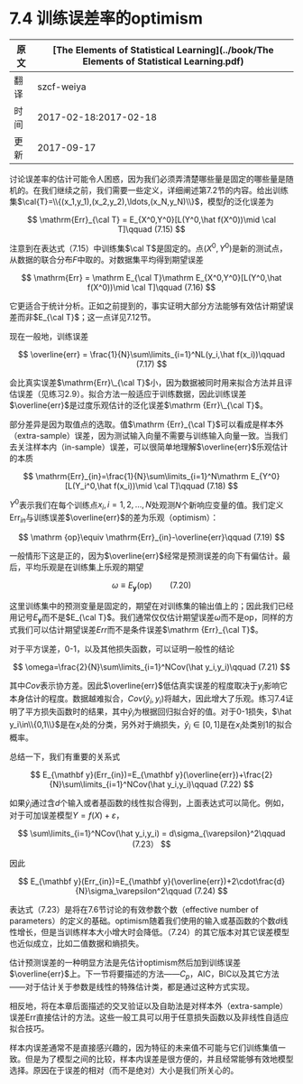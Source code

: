 # 7.4 训练误差率的optimism

| 原文   | [The Elements of Statistical Learning](../book/The Elements of Statistical Learning.pdf) |
| ---- | ---------------------------------------- |
| 翻译   | szcf-weiya                               |
| 时间   | 2017-02-18:2017-02-18                    |
|更新|2017-09-17|

讨论误差率的估计可能令人困惑，因为我们必须弄清楚哪些量是固定的哪些量是随机的。在我们继续之前，我们需要一些定义，详细阐述第7.2节的内容。给出训练集$\cal{T}=\\{(x_1,y_1),(x_2,y_2),\ldots,(x_N,y_N)\\}$，模型$\hat f$的泛化误差为

$$
\mathrm{Err}_{\cal T} = E_{X^0,Y^0}[L(Y^0,\hat f(X^0))\mid \cal T]\qquad (7.15)
$$

注意到在表达式（7.15）中训练集$\cal T$是固定的。点$(X^0,Y^0)$是新的测试点，从数据的联合分布$F$中取的。对数据集平均得到期望误差

$$
\mathrm{Err} = \mathrm E_{\cal T}\mathrm E_{X^0,Y^0}[L(Y^0,\hat f(X^0))\mid \cal T]\qquad (7.16)
$$

它更适合于统计分析。正如之前提到的，事实证明大部分方法能够有效估计期望误差而非$E_{\cal T}$；这一点详见7.12节。

现在一般地，训练误差

$$
\overline{err} = \frac{1}{N}\sum\limits_{i=1}^NL(y_i,\hat f(x_i))\qquad (7.17)
$$

会比真实误差$\mathrm{Err}\_{\cal T}$小，因为数据被同时用来拟合方法并且评估误差（见练习2.9）。拟合方法一般适应于训练数据，因此训练误差$\overline{err}$是过度乐观估计的泛化误差$\mathrm {Err}\_{\cal T}$。

部分差异是因为取值点的选取。值$\mathrm {Err}_{\cal T}$可以看成是样本外（extra-sample）误差，因为测试输入向量不需要与训练输入向量一致。当我们去关注样本内（in-sample）误差，可以很简单地理解$\overline{err}$乐观估计的本质

$$
\mathrm{Err}_{in}=\frac{1}{N}\sum\limits_{i=1}^N\mathrm E_{Y^0}[L(Y_i^0,\hat f(x_i))\mid \cal T]\qquad (7.18)
$$

$Y^0$表示我们在每个训练点$x_i,i=1,2,\ldots,N$处观测$N$个新响应变量的值。我们定义$\mathrm{Err}_{in}$与训练误差$\overline{err}$的差为乐观（optimism）：

$$
\mathrm {op}\equiv \mathrm{Err}_{in}-\overline{err}\qquad (7.19)
$$

一般情形下这是正的，因为$\overline{err}$经常是预测误差的向下有偏估计。最后，平均乐观是在训练集上乐观的期望

$$
\omega \equiv E_{\mathbf y}(\mathrm{op})\qquad (7.20)
$$

这里训练集中的预测变量是固定的，期望在对训练集的输出值上的；因此我们已经用记号$E_{\mathbf y}$而不是$E_{\cal T}$。我们通常仅仅估计期望误差$\omega$而不是op，同样的方式我们可以估计期望误差$Err$而不是条件误差$\mathrm {Err}_{\cal T}$。

对于平方误差，0-1，以及其他损失函数，可以证明一般性的结论

$$
\omega=\frac{2}{N}\sum\limits_{i=1}^NCov(\hat y_i,y_i)\qquad (7.21)
$$

其中$Cov$表示协方差。因此$\overline{err}$低估真实误差的程度取决于$y_i$影响它本身估计的程度。数据越难拟合，$Cov(\hat y_i,y_i)$将越大，因此增大了乐观。练习7.4证明了平方损失函数时的结果，其中$\hat y_i$为根据回归拟合好的值。对于0-1损失，$\hat y_i\in\\{0,1\\}$是在$x_i$处的分类，另外对于熵损失，$\hat y_i\in[0,1]$是在$x_i$处类别1的拟合概率。

总结一下，我们有重要的关系式

$$
E_{\mathbf y}(Err_{in})=E_{\mathbf y}(\overline{err})+\frac{2}{N}\sum\limits_{i=1}^NCov(\hat y_i,y_i)\qquad (7.22)
$$

如果$\hat y_i$通过含$d$个输入或者基函数的线性拟合得到，上面表达式可以简化。例如，对于可加误差模型$Y=f(X)+\varepsilon$，

$$
\sum\limits_{i=1}^NCov(\hat y_i,y_i) = d\sigma_{\varepsilon}^2\qquad (7.23）
$$

因此

$$
E_{\mathbf y}(Err_{in})=E_{\mathbf y}(\overline{err})+2\cdot\frac{d}{N}\sigma_\varepsilon^2\qquad (7.24)
$$

表达式（7.23）是将在7.6节讨论的有效参数个数（effective number of parameters）的定义的基础。optimism随着我们使用的输入或基函数的个数$d$线性增长，但是当训练样本大小增大时会降低。（7.24）的其它版本对其它误差模型也近似成立，比如二值数据和熵损失。

估计预测误差的一种明显方法是先估计optimism然后加到训练误差$\overline{err}$上。下一节将要描述的方法——$C_p$，AIC，BIC以及其它方法——对于估计关于参数是线性的特殊估计类，都是通过这种方式实现。

相反地，将在本章后面描述的交叉验证以及自助法是对样本外（extra-sample）误差Err直接估计的方法。这些一般工具可以用于任意损失函数以及非线性自适应拟合技巧。

样本内误差通常不是直接感兴趣的，因为特征的未来值不可能与它们训练集值一致。但是为了模型之间的比较，样本内误差是很方便的，并且经常能够有效地模型选择。原因在于误差的相对（而不是绝对）大小是我们所关心的。

